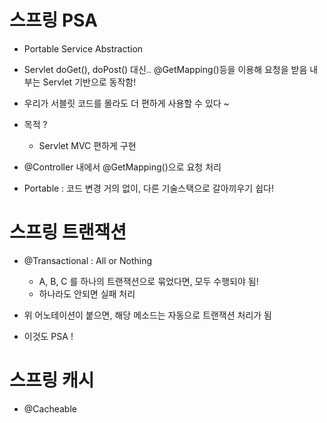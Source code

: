 # 스프링 PSA

- Portable Service Abstraction

- Servlet doGet(), doPost() 대신.. @GetMapping()등을 이용해 요청을 받음
  내부는 Servlet 기반으로 동작함!

- 우리가 서블릿 코드를 몰라도 더 편하게 사용할 수 있다 ~

- 목적 ?
  - Servlet MVC 편하게 구현 

- @Controller 내에서 @GetMapping()으로 요청 처리

- Portable : 코드 변경 거의 없이, 다른 기술스택으로 갈아끼우기 쉽다!

# 스프링 트랜잭션

- @Transactional
 : All or Nothing
  - A, B, C 를 하나의 트랜잭션으로 묶었다면, 모두 수행되야 됨!
  - 하나라도 안되면 실패 처리

- 위 어노테이션이 붙으면, 해당 메소드는 자동으로 트랜잭션 처리가 됨

- 이것도 PSA !

# 스프링 캐시

- @Cacheable